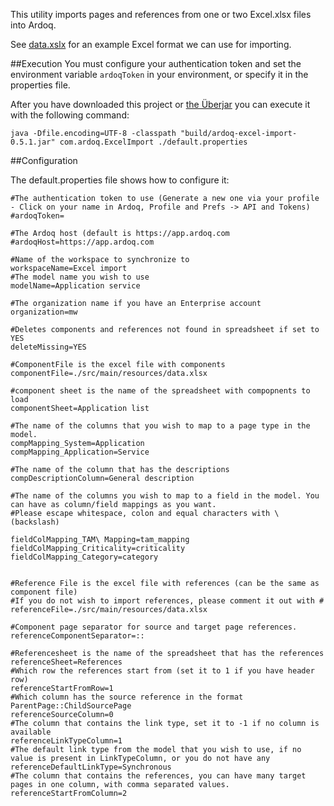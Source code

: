 This utility imports pages and references from one or two Excel.xlsx files into Ardoq.

See [data.xslx](./src/main/resources/data.xlsx) for an example Excel format we can use for importing.

##Execution
You must configure your authentication token and set the environment variable ```ardoqToken``` in your environment, or specify it in the properties file.

After you have downloaded this project or [the Überjar](./build/ardoq-excel-import-0.5.1.jar) you can execute it with the following command:

```java -Dfile.encoding=UTF-8 -classpath "build/ardoq-excel-import-0.5.1.jar" com.ardoq.ExcelImport ./default.properties```

##Configuration

The default.properties file shows how to configure it:
```
#The authentication token to use (Generate a new one via your profile - Click on your name in Ardoq, Profile and Prefs -> API and Tokens)
#ardoqToken=

#The Ardoq host (default is https://app.ardoq.com
#ardoqHost=https://app.ardoq.com

#Name of the workspace to synchronize to
workspaceName=Excel import
#The model name you wish to use
modelName=Application service

#The organization name if you have an Enterprise account
organization=mw

#Deletes components and references not found in spreadsheet if set to YES
deleteMissing=YES

#ComponentFile is the excel file with components
componentFile=./src/main/resources/data.xlsx

#component sheet is the name of the spreadsheet with compopnents to load
componentSheet=Application list

#The name of the columns that you wish to map to a page type in the model.
compMapping_System=Application
compMapping_Application=Service

#The name of the column that has the descriptions
compDescriptionColumn=General description

#The name of the columns you wish to map to a field in the model. You can have as column/field mappings as you want.
#Please escape whitespace, colon and equal characters with \ (backslash)

fieldColMapping_TAM\ Mapping=tam_mapping
fieldColMapping_Criticality=criticality
fieldColMapping_Category=category


#Reference File is the excel file with references (can be the same as component file)
#If you do not wish to import references, please comment it out with #
referenceFile=./src/main/resources/data.xlsx

#Component page separator for source and target page references.
referenceComponentSeparator=::

#Referencesheet is the name of the spreadsheet that has the references
referenceSheet=References
#Which row the references start from (set it to 1 if you have header row)
referenceStartFromRow=1
#Which column has the source reference in the format ParentPage::ChildSourcePage
referenceSourceColumn=0
#The column that contains the link type, set it to -1 if no column is available
referenceLinkTypeColumn=1
#The default link type from the model that you wish to use, if no value is present in LinkTypeColumn, or you do not have any
referenceDefaultLinkType=Synchronous
#The column that contains the references, you can have many target pages in one column, with comma separated values.
referenceStartFromColumn=2
```
